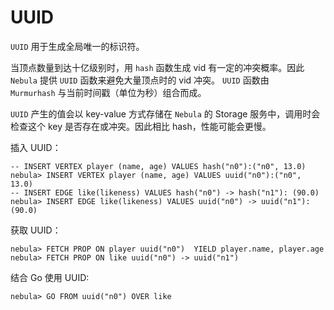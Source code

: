 # UUID

`UUID` 用于生成全局唯一的标识符。

当顶点数量到达十亿级别时，用 `hash` 函数生成 vid 有一定的冲突概率。因此 `Nebula` 提供 `UUID` 函数来避免大量顶点时的 vid 冲突。 `UUID` 函数由 `Murmurhash` 与当前时间戳（单位为秒）组合而成。

`UUID` 产生的值会以 key-value 方式存储在 `Nebula` 的 Storage 服务中，调用时会检查这个 key 是否存在或冲突。因此相比 hash，性能可能会更慢。

插入 UUID：

```ngql
-- INSERT VERTEX player (name, age) VALUES hash("n0"):("n0", 13.0)
nebula> INSERT VERTEX player (name, age) VALUES uuid("n0"):("n0", 13.0)
-- INSERT EDGE like(likeness) VALUES hash("n0") -> hash("n1"): (90.0)
nebula> INSERT EDGE like(likeness) VALUES uuid("n0") -> uuid("n1"): (90.0)
```

获取 UUID：

```ngql
nebula> FETCH PROP ON player uuid("n0")  YIELD player.name, player.age
nebula> FETCH PROP ON like uuid("n0") -> uuid("n1")
```

结合 Go 使用 UUID:

```ngql
nebula> GO FROM uuid("n0") OVER like
```
